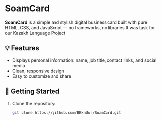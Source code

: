 # SoamCard

**SoamCard** is a simple and stylish digital business card built with pure HTML, CSS, and JavaScript — no frameworks, no libraries.It was task for our Kazakh Language Project

## 💡 Features

- Displays personal information: name, job title, contact links, and social media
- Clean, responsive design
- Easy to customize and share




## 🚀 Getting Started

1. Clone the repository:
   ```bash
   git clone https://github.com/BEknUur/SoamCard.git
